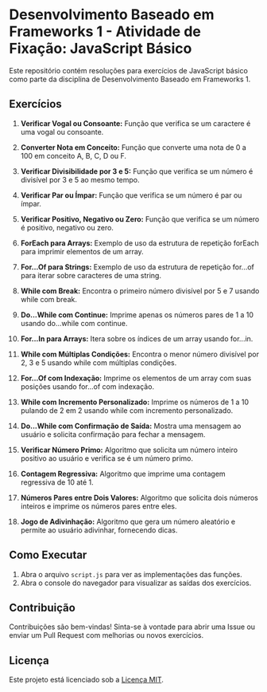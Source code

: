 # Desenvolvimento Baseado em Frameworks 1 - Atividade de Fixação: JavaScript Básico

Este repositório contém resoluções para exercícios de JavaScript básico como parte da disciplina de Desenvolvimento Baseado em Frameworks 1. 

## Exercícios

1. **Verificar Vogal ou Consoante:** Função que verifica se um caractere é uma vogal ou consoante.

2. **Converter Nota em Conceito:** Função que converte uma nota de 0 a 100 em conceito A, B, C, D ou F.

3. **Verificar Divisibilidade por 3 e 5:** Função que verifica se um número é divisível por 3 e 5 ao mesmo tempo.

4. **Verificar Par ou Ímpar:** Função que verifica se um número é par ou ímpar.

5. **Verificar Positivo, Negativo ou Zero:** Função que verifica se um número é positivo, negativo ou zero.

6. **ForEach para Arrays:** Exemplo de uso da estrutura de repetição forEach para imprimir elementos de um array.

7. **For...Of para Strings:** Exemplo de uso da estrutura de repetição for...of para iterar sobre caracteres de uma string.

8. **While com Break:** Encontra o primeiro número divisível por 5 e 7 usando while com break.

9. **Do...While com Continue:** Imprime apenas os números pares de 1 a 10 usando do...while com continue.

10. **For...In para Arrays:** Itera sobre os índices de um array usando for...in.

11. **While com Múltiplas Condições:** Encontra o menor número divisível por 2, 3 e 5 usando while com múltiplas condições.

12. **For...Of com Indexação:** Imprime os elementos de um array com suas posições usando for...of com indexação.

13. **While com Incremento Personalizado:** Imprime os números de 1 a 10 pulando de 2 em 2 usando while com incremento personalizado.

14. **Do...While com Confirmação de Saída:** Mostra uma mensagem ao usuário e solicita confirmação para fechar a mensagem.

15. **Verificar Número Primo:** Algoritmo que solicita um número inteiro positivo ao usuário e verifica se é um número primo.

16. **Contagem Regressiva:** Algoritmo que imprime uma contagem regressiva de 10 até 1.

17. **Números Pares entre Dois Valores:** Algoritmo que solicita dois números inteiros e imprime os números pares entre eles.

18. **Jogo de Adivinhação:** Algoritmo que gera um número aleatório e permite ao usuário adivinhar, fornecendo dicas.

## Como Executar

1. Abra o arquivo `script.js` para ver as implementações das funções.
2. Abra o console do navegador para visualizar as saídas dos exercícios.

## Contribuição

Contribuições são bem-vindas! Sinta-se à vontade para abrir uma Issue ou enviar um Pull Request com melhorias ou novos exercícios.

## Licença

Este projeto está licenciado sob a [Licença MIT](LICENSE).
